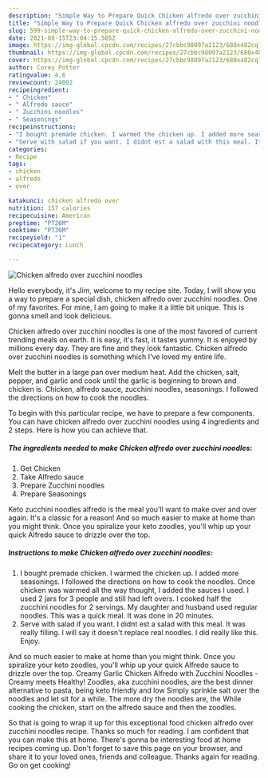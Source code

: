 ```yaml
---
description: "Simple Way to Prepare Quick Chicken alfredo over zucchini noodles"
title: "Simple Way to Prepare Quick Chicken alfredo over zucchini noodles"
slug: 599-simple-way-to-prepare-quick-chicken-alfredo-over-zucchini-noodles
date: 2021-08-15T23:04:15.585Z
image: https://img-global.cpcdn.com/recipes/27cbbc98097a2123/680x482cq70/chicken-alfredo-over-zucchini-noodles-recipe-main-photo.jpg
thumbnail: https://img-global.cpcdn.com/recipes/27cbbc98097a2123/680x482cq70/chicken-alfredo-over-zucchini-noodles-recipe-main-photo.jpg
cover: https://img-global.cpcdn.com/recipes/27cbbc98097a2123/680x482cq70/chicken-alfredo-over-zucchini-noodles-recipe-main-photo.jpg
author: Corey Potter
ratingvalue: 4.6
reviewcount: 24002
recipeingredient:
- " Chicken"
- " Alfredo sauce"
- " Zucchini noodles"
- " Seasonings"
recipeinstructions:
- "I bought premade chicken. I warmed the chicken up. I added more seasonings. I followed the directions on how to cook the noodles. Once chicken was warmed all the way thought, I added the sauces I used. I used 2 jars for 3 people and still had left overs. I cooked half the zucchini noodles for 2 servings. My daughter and husband used regular noodles. This was a quick meal. It was done in 20 minutes."
- "Serve with salad if you want. I didnt est a salad with this meal. It was really filling. I will say it doesn&#39;t replace real noodles. I did really like this. Enjoy."
categories:
- Recipe
tags:
- chicken
- alfredo
- over

katakunci: chicken alfredo over 
nutrition: 157 calories
recipecuisine: American
preptime: "PT26M"
cooktime: "PT36M"
recipeyield: "1"
recipecategory: Lunch

---
```



![Chicken alfredo over zucchini noodles](https://img-global.cpcdn.com/recipes/27cbbc98097a2123/680x482cq70/chicken-alfredo-over-zucchini-noodles-recipe-main-photo.jpg)

Hello everybody, it's Jim, welcome to my recipe site. Today, I will show you a way to prepare a special dish, chicken alfredo over zucchini noodles. One of my favorites. For mine, I am going to make it a little bit unique. This is gonna smell and look delicious.

Chicken alfredo over zucchini noodles is one of the most favored of current trending meals on earth. It is easy, it's fast, it tastes yummy. It is enjoyed by millions every day. They are fine and they look fantastic. Chicken alfredo over zucchini noodles is something which I've loved my entire life.

Melt the butter in a large pan over medium heat. Add the chicken, salt, pepper, and garlic and cook until the garlic is beginning to brown and chicken is. Chicken, alfredo sauce, zucchini noodles, seasonings. I followed the directions on how to cook the noodles.


To begin with this particular recipe, we have to prepare a few components. You can have chicken alfredo over zucchini noodles using 4 ingredients and 2 steps. Here is how you can achieve that.

<!--inarticleads1-->

##### The ingredients needed to make Chicken alfredo over zucchini noodles:

1. Get  Chicken
1. Take  Alfredo sauce
1. Prepare  Zucchini noodles
1. Prepare  Seasonings


Keto zucchini noodles alfredo is the meal you&#39;ll want to make over and over again. It&#39;s a classic for a reason! And so much easier to make at home than you might think. Once you spiralize your keto zoodles, you&#39;ll whip up your quick Alfredo sauce to drizzle over the top. 

<!--inarticleads2-->

##### Instructions to make Chicken alfredo over zucchini noodles:

1. I bought premade chicken. I warmed the chicken up. I added more seasonings. I followed the directions on how to cook the noodles. Once chicken was warmed all the way thought, I added the sauces I used. I used 2 jars for 3 people and still had left overs. I cooked half the zucchini noodles for 2 servings. My daughter and husband used regular noodles. This was a quick meal. It was done in 20 minutes.
1. Serve with salad if you want. I didnt est a salad with this meal. It was really filling. I will say it doesn&#39;t replace real noodles. I did really like this. Enjoy.


And so much easier to make at home than you might think. Once you spiralize your keto zoodles, you&#39;ll whip up your quick Alfredo sauce to drizzle over the top. Creamy Garlic Chicken Alfredo with Zucchini Noodles - Creamy meets Healthy! Zoodles, aka zucchini noodles, are the best dinner alternative to pasta, being keto friendly and low Simply sprinkle salt over the noodles and let sit for a while. The more dry the noodles are, the While cooking the chicken, start on the alfredo sauce and then the zoodles. 

So that is going to wrap it up for this exceptional food chicken alfredo over zucchini noodles recipe. Thanks so much for reading. I am confident that you can make this at home. There's gonna be interesting food at home recipes coming up. Don't forget to save this page on your browser, and share it to your loved ones, friends and colleague. Thanks again for reading. Go on get cooking!
